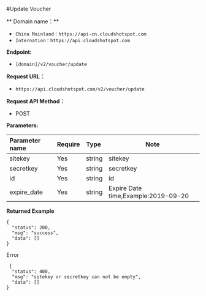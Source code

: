 #Update Voucher
 
** Domain name：** 
- `China Mainland：https://api-cn.cloudshotspot.com`
- `Internation：https://api.cloudshotspot.com` 
 

**Endpoint:** 

- `[domain]/v2/voucher/update`

**Request URL：**
- ` https://api.cloudshotspot.com/v2/voucher/update `
  
**Request API Method：**
- POST 

**Parameters:** 

|Parameter name|Require|Type|Note|
|:----    |:---|:----- |-----   |
|sitekey |  Yes  |    string   |    sitekey   |
|secretkey |  Yes  |    string   |    secretkey   |
|id |  Yes  |    string   |    id   |
|expire_date |  Yes  |    string   |    Expire Date time,Example:2019-09-20  |

**Returned Example**


``` 
{
  "status": 200,
  "msg": "success",
  "data": []
}

```


 Error
```
 {
  "status": 400,
  "msg": "sitekey or secretkey can not be empty",
  "data": []
}
```

